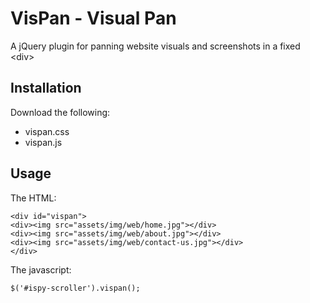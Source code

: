 # VisPan - Visual Pan

A jQuery plugin for panning website visuals and screenshots in a fixed &lt;div&gt;

## Installation

Download the following:

- vispan.css
- vispan.js

## Usage

The HTML:

```
<div id="vispan">
<div><img src="assets/img/web/home.jpg"></div>
<div><img src="assets/img/web/about.jpg"></div>
<div><img src="assets/img/web/contact-us.jpg"></div>
</div>
```

The javascript:

```
$('#ispy-scroller').vispan();
```